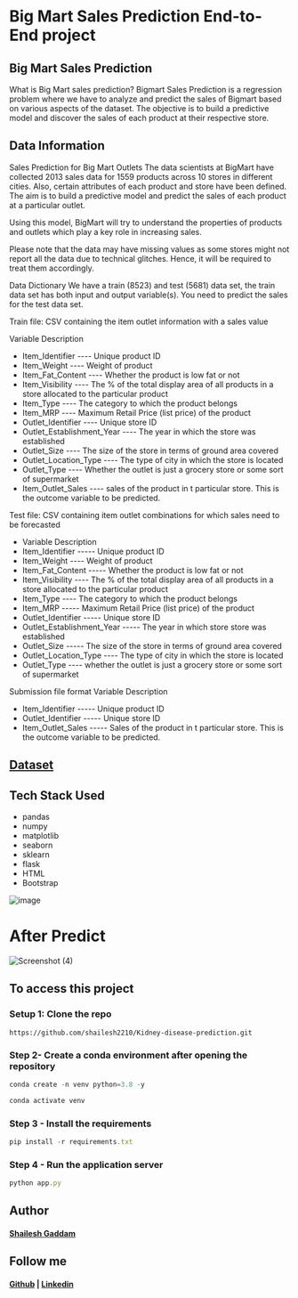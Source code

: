 # Big Mart Sales Prediction End-to-End project
##  Big Mart Sales Prediction
What is Big Mart sales prediction?
Bigmart Sales Prediction is a regression problem where we have to analyze and predict the sales of Bigmart based on various aspects of the dataset. The objective is to build a predictive model and discover the sales of each product at their respective store.

## Data Information
Sales Prediction for Big Mart Outlets
The data scientists at BigMart have collected 2013 sales data for 1559 products across 10 stores in different cities. Also, certain attributes of each product and store have been defined. The aim is to build a predictive model and predict the sales of each product at a particular outlet.

Using this model, BigMart will try to understand the properties of products and outlets which play a key role in increasing sales.

Please note that the data may have missing values as some stores might not report all the data due to technical glitches. Hence, it will be required to treat them accordingly.

Data Dictionary
We have a train (8523) and test (5681) data set, the train data set has both input and output variable(s). You need to predict the sales for the test data set.

Train file:
CSV containing the item outlet information with a sales value

Variable Description
- Item_Identifier ---- Unique product ID
- Item_Weight ---- Weight of product
- Item_Fat_Content ---- Whether the product is low fat or not
- Item_Visibility ---- The % of the total display area of all products in a store allocated to the particular product
- Item_Type ---- The category to which the product belongs
- Item_MRP ---- Maximum Retail Price (list price) of the product
- Outlet_Identifier ---- Unique store ID
- Outlet_Establishment_Year ---- The year in which the store was established
- Outlet_Size ---- The size of the store in terms of ground area covered
- Outlet_Location_Type ---- The type of city in which the store is located
- Outlet_Type ---- Whether the outlet is just a grocery store or some sort of supermarket
- Item_Outlet_Sales ---- sales of the product in t particular store. This is the outcome variable to be predicted.

Test file:
CSV containing item outlet combinations for which sales need to be forecasted

- Variable Description
- Item_Identifier ----- Unique product ID
- Item_Weight ---- Weight of product
- Item_Fat_Content ----- Whether the product is low fat or not
- Item_Visibility ---- The % of the total display area of all products in a store allocated to the particular product
- Item_Type ---- The category to which the product belongs
- Item_MRP ----- Maximum Retail Price (list price) of the product
- Outlet_Identifier ----- Unique store ID
- Outlet_Establishment_Year ----- The year in which store store was established
- Outlet_Size ----- The size of the store in terms of ground area covered
- Outlet_Location_Type ---- The type of city in which the store is located
- Outlet_Type ---- whether the outlet is just a grocery store or some sort of supermarket

Submission file format
Variable Description
- Item_Identifier ----- Unique product ID
- Outlet_Identifier ----- Unique store ID
- Item_Outlet_Sales ----- Sales of the product in t particular store. This is the outcome variable to be predicted.

## [Dataset](https://www.kaggle.com/datasets/shivan118/big-mart-sales-prediction-datasets)

## Tech Stack Used
- pandas
- numpy
- matplotlib
- seaborn
- sklearn
- flask
- HTML
- Bootstrap

![image](https://user-images.githubusercontent.com/79017620/215726187-ac2cecd9-9bce-4989-aa21-49709cacd2a0.png)

# After Predict 

![Screenshot (4)](https://user-images.githubusercontent.com/79017620/215726436-c16b9a70-f932-4842-966f-a512a9274add.png)
## To access this project
### Setup 1: Clone the repo
``` setup
https://github.com/shailesh2210/Kidney-disease-prediction.git
```
### Step 2- Create a conda environment after opening the repository
```javascript
conda create -n venv python=3.8 -y
```
```javascript
conda activate venv
```
### Step 3 - Install the requirements
```javascript
pip install -r requirements.txt
```
### Step 4 - Run the application server
```javascript
python app.py
```
## Author 
#### [Shailesh Gaddam](https://github.com/shailesh2210)
## Follow me
#### [Github](https://github.com/shailesh2210) | [Linkedin](https://www.linkedin.com/in/shailesh-gaddam-262988218/)
